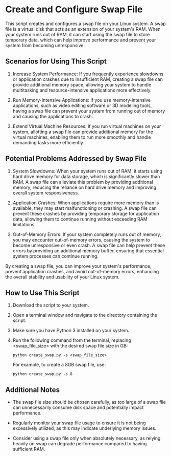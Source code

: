 # Create and Configure Swap File

This script creates and configures a swap file on your Linux system. A swap file is a virtual disk that acts as an extension of your system's RAM. When your system runs out of RAM, it can start using the swap file to store temporary data, which can help improve performance and prevent your system from becoming unresponsive.

## Scenarios for Using This Script

1. Increase System Performance: If you frequently experience slowdowns or application crashes due to insufficient RAM, creating a swap file can provide additional memory space, allowing your system to handle multitasking and resource-intensive applications more effectively.

2. Run Memory-Intensive Applications: If you use memory-intensive applications, such as video editing software or 3D modeling tools, having a swap file can prevent your system from running out of memory and causing the applications to crash.

3. Extend Virtual Machine Resources: If you run virtual machines on your system, allotting a swap file can provide additional memory for the virtual machines, enabling them to run more smoothly and handle demanding tasks more efficiently.

## Potential Problems Addressed by Swap File

1. System Slowdowns: When your system runs out of RAM, it starts using hard drive memory for data storage, which is significantly slower than RAM. A swap file can alleviate this problem by providing additional memory, reducing the reliance on hard drive memory and improving overall system responsiveness.

2. Application Crashes: When applications require more memory than is available, they may start malfunctioning or crashing. A swap file can prevent these crashes by providing temporary storage for application data, allowing them to continue running without exceeding RAM limitations.

3. Out-of-Memory Errors: If your system completely runs out of memory, you may encounter out-of-memory errors, causing the system to become unresponsive or even crash. A swap file can help prevent these errors by providing an additional memory buffer, ensuring that essential system processes can continue running.

By creating a swap file, you can improve your system's performance, prevent application crashes, and avoid out-of-memory errors, enhancing the overall stability and usability of your Linux system.

## How to Use This Script

1. Download the script to your system.

2. Open a terminal window and navigate to the directory containing the script.

3. Make sure you have Python 3 installed on your system.

4. Run the following command from the terminal, replacing <swap_file_size> with the desired swap file size in GB:
    
    ```python create_swap.py -s <swap_file_size>```

    For example, to create a 8GB swap file, use:
        
    ```python create_swap.py -s 8```

## Additional Notes

* The swap file size should be chosen carefully, as too large of a swap file can unnecessarily consume disk space and potentially impact performance.

* Regularly monitor your swap file usage to ensure it is not being excessively utilized, as this may indicate underlying memory issues.

* Consider using a swap file only when absolutely necessary, as relying heavily on swap can degrade performance compared to having sufficient RAM.


